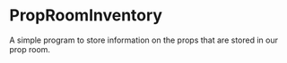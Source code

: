 # PropRoomInventory
 A simple program to store information on the props that are stored in our prop room.
